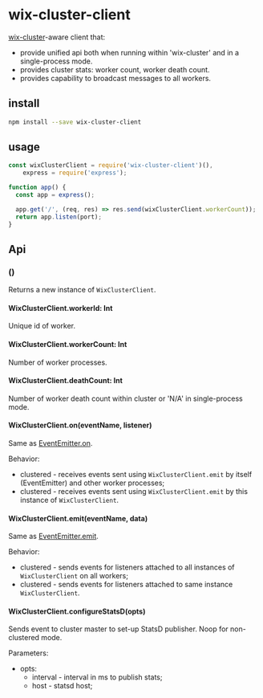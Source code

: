 # wix-cluster-client

[wix-cluster](../wix-cluster)-aware client that:
 - provide unified api both when running within 'wix-cluster' and in a single-process mode.
 - provides cluster stats: worker count, worker death count.
 - provides capability to broadcast messages to all workers.

## install

```bash
npm install --save wix-cluster-client
```

## usage


```js
const wixClusterClient = require('wix-cluster-client')(),
    express = require('express');

function app() {
  const app = express();

  app.get('/', (req, res) => res.send(wixClusterClient.workerCount));
  return app.listen(port);
}
```

## Api

### ()
Returns a new instance of `WixClusterClient`.

#### WixClusterClient.workerId: Int
Unique id of worker.

#### WixClusterClient.workerCount: Int
Number of worker processes. 
 
#### WixClusterClient.deathCount: Int
Number of worker death count within cluster or 'N/A' in single-process mode.

#### WixClusterClient.on(eventName, listener)
Same as [EventEmitter.on](https://nodejs.org/api/events.html#events_emitter_on_eventname_listener).

Behavior:
 - clustered - receives events sent using `WixClusterClient.emit` by itself (EventEmitter) and other worker processes; 
 - clustered - receives events sent using `WixClusterClient.emit` by this instance of `WixClusterClient`.

#### WixClusterClient.emit(eventName, data)
Same as [EventEmitter.emit](https://nodejs.org/api/events.html#events_emitter_emit_eventname_arg1_arg2).

Behavior:
 - clustered - sends events for listeners attached to all instances of `WixClusterClient` on all workers; 
 - clustered - sends events for listeners attached to same instance `WixClusterClient`.

#### WixClusterClient.configureStatsD(opts)
Sends event to cluster master to set-up StatsD publisher. Noop for non-clustered mode.

Parameters:
  - opts:
    - interval - interval in ms to publish stats;
    - host - statsd host;
